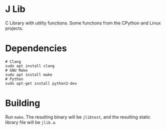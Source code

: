 # J Lib
C Library with utility functions. Some functions from the CPython and Linux projects.

# Dependencies
```
# Clang
sudo apt install clang
# GNU Make
sudo apt install make
# Python
sudo apt-get install python3-dev
```

# Building
Run `make`. The resulting binary will be `jlibtest`, and the resulting static library file will be `jlib.a`.